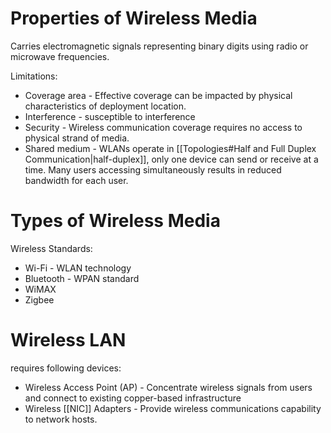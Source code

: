# Properties of Wireless Media
Carries electromagnetic signals representing binary digits using radio or microwave frequencies.

Limitations:
- Coverage area - Effective coverage can be impacted by physical characteristics of deployment location.
- Interference - susceptible to interference
- Security - Wireless communication coverage requires no access to physical strand of media.
- Shared medium - WLANs operate in [[Topologies#Half and Full Duplex Communication|half-duplex]], only one device can send or receive at a time. Many users accessing simultaneously results in reduced bandwidth for each user.

# Types of Wireless Media

Wireless Standards:
- Wi-Fi - WLAN technology
- Bluetooth - WPAN standard
- WiMAX
- Zigbee

# Wireless LAN

requires following devices:
- Wireless Access Point (AP) - Concentrate wireless signals from users and connect to existing copper-based infrastructure
- Wireless [[NIC]] Adapters - Provide wireless communications capability to network hosts.